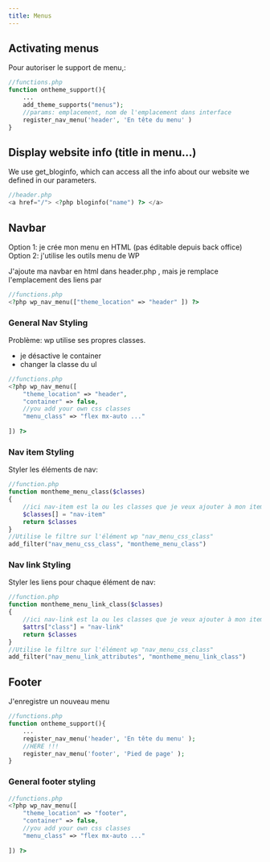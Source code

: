 ```yaml
---
title: Menus
---
```

## Activating menus

 Pour autoriser le support de menu,:
```php
//functions.php
function ontheme_support(){
	...
	add_theme_supports("menus");
	//params: emplacement, nom de l'emplacement dans interface 
	register_nav_menu('header', 'En tête du menu' )
}
```
## Display website info (title in menu...)
We use get_bloginfo, which can access all the info about our website we defined in our parameters.
```php
//header.php
<a href="/"> <?php bloginfo("name") ?> </a> 
```

## Navbar
Option 1: je crée mon menu en HTML (pas éditable depuis back office)
Option 2: j'utilise les outils menu de WP

J'ajoute ma navbar en html dans header.php , mais je remplace l'emplacement des liens par
```php
//functions.php
<?php wp_nav_menu(["theme_location" => "header" ]) ?>
```

### General  Nav Styling 

Problème: wp utilise ses propres classes.
- je désactive le container
- changer la classe du ul
```php
//functions.php
<?php wp_nav_menu([
	"theme_location" => "header", 
	"container" => false,
	//you add your own css classes
	"menu_class" => "flex mx-auto ..."
	
]) ?>
```

### Nav item Styling 

Styler les éléments de nav:
```php
//function.php
function montheme_menu_class($classes)
{
	//ici nav-item est la ou les classes que je veux ajouter à mon item de nav
	$classes[] = "nav-item"
	return $classes
}
//Utilise le filtre sur l'élément wp "nav_menu_css_class"
add_filter("nav_menu_css_class", "montheme_menu_class")
```

 
### Nav link Styling 

Styler les liens pour chaque élément de nav:
```php
//function.php
function montheme_menu_link_class($classes)
{
	//ici nav-link est la ou les classes que je veux ajouter à mon item de nav
	$attrs["class"] = "nav-link"
	return $classes
}
//Utilise le filtre sur l'élément wp "nav_menu_css_class"
add_filter("nav_menu_link_attributes", "montheme_menu_link_class")
```

## Footer
J'enregistre un nouveau menu 
```php
//functions.php
function ontheme_support(){
	...
	register_nav_menu('header', 'En tête du menu' );
	//HERE !!!
	register_nav_menu('footer', 'Pied de page' );
}
```
### General footer styling

```php
//functions.php
<?php wp_nav_menu([
	"theme_location" => "footer", 
	"container" => false,
	//you add your own css classes
	"menu_class" => "flex mx-auto ..."
	
]) ?>
```
